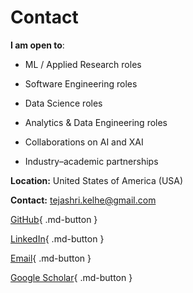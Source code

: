 # Contact

**I am open to**:

- ML / Applied Research roles

- Software Engineering roles

- Data Science roles

- Analytics & Data Engineering roles

- Collaborations on AI and XAI

- Industry–academic partnerships

**Location:** United States of America (USA)

**Contact:** tejashri.kelhe@gmail.com

[GitHub](https://github.com/tejashrikelhe){ .md-button }  

[LinkedIn](https://www.linkedin.com/in/tejashri-kelhe/){ .md-button }  

[Email](mailto:tejashri.kelhe@gmail.com){ .md-button }

[Google Scholar](https://scholar.google.com/citations?view_op=list_works&hl=en&authuser=4&hl=en&user=ztgqzgsAAAAJ&authuser=4){ .md-button }
